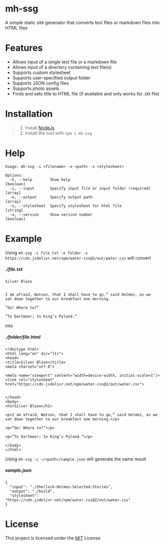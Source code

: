 # mh-ssg

A simple static site generator that converts text files or markdown files into HTML files

# Features

- Allows input of a single text file or a markdown file
- Allows input of a directory containing text file(s)
- Supports custom stylesheet
- Supports user-specified output folder
- Supports JSON config files
- Supports photo assets
- Finds and sets title to HTML file (if available and only works for .txt file)

# Installation

> 1.  Install [NodeJs](https://nodejs.org/en/)
> 2.  Install the tool with `npm i mh-ssg`

# Help

```
Usage: mh-ssg -i <filename> -o <path> -s <stylesheet>

Options:
  -h, --help        Show help                                          [boolean]
  -i, --input       Specify input file or input folder (required)        [array]
  -o, --output      Specify output path                                  [array]
  -s, --stylesheet  Specify stylesheet for html file                    [string]
  -v, --version     Show version number                                [boolean]
```

# Example

Using `mh-ssg -i file.txt -o folder -s https://cdn.jsdelivr.net/npm/water.css@2/out/water.css` will convert

##### ./file.txt

```
Silver Blaze


I am afraid, Watson, that I shall have to go,” said Holmes, as we
sat down together to our breakfast one morning.

“Go! Where to?”

“To Dartmoor; to King’s Pyland.”
```

into

##### ./folder/file.html

```
<!doctype html>
<html lang="en" dir="ltr">
<head>
<title>Silver Blaze</title>
<meta charset="utf-8">

<meta name="viewport" content="width=device-width, initial-scale=1"/>
<link rel="stylesheet" href="https://cdn.jsdelivr.net/npm/water.css@2/out/water.css">


</head>
<body>
<h1>Silver Blaze</h1>

<p>I am afraid, Watson, that I shall have to go,” said Holmes, as we sat down together to our breakfast one morning.</p>

<p>“Go! Where to?”</p>

<p>“To Dartmoor; to King’s Pyland.”</p>

</body>
</html>
```

Using `mh-ssg -c ~/<path>/sample.json` will generate the same result

##### sample.json

```
{
  "input": "./Sherlock-Holmes-Selected-Stories",
  "output": "./build",
  "stylesheet": "https://cdn.jsdelivr.net/npm/water.css@2/out/water.css"
}
```

# License

This project is licensed under the [MIT](https://github.com/minhhang107/mh-ssg/blob/main/LICENSE) License
